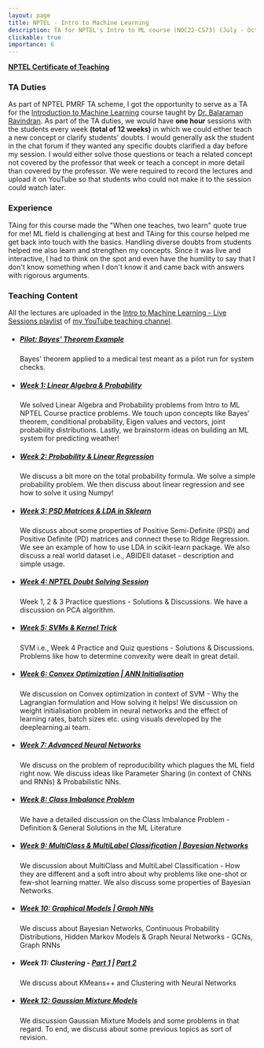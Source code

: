 ```yaml
---
layout: page
title: NPTEL - Intro to Machine Learning
description: TA for NPTEL's Intro to ML course (NOC22-CS73) (July - Oct 2022)
clickable: true
importance: 6
---
```


<a href="/assets/pdf/nptel_ml.pdf" target="_blank"><b>NPTEL Certificate of Teaching</b></a>

<h3><b>TA Duties</b></h3>
As part of NPTEL PMRF TA scheme, I got the opportunity to serve as a TA for the 
<a href="http://www.cse.iitm.ac.in/~ravi/nptel-courses/intro-to-machine-learning/">Introduction to Machine Learning</a> course 
taught by <a href="http://www.cse.iitm.ac.in/~ravi/">Dr. Balaraman Ravindran</a>. As part of the TA duties, we would have 
<b>one hour</b> sessions with the students every week <b>(total of 12 weeks)</b> in which we could either teach a new 
concept or clarify students' doubts. I would generally ask the student in the chat forum if they wanted any specific 
doubts clarified a day before my session. I would either solve those questions or teach a related concept not covered by 
the professor that week or teach a concept in more detail than covered by the professor. We were required to record the 
lectures and upload it on YouTube so that students who could not make it to the session could watch later. 

<h3><b>Experience</b></h3>
TAing for this course made the "When one teaches, two learn" quote true for me! ML field is challenging at best and TAing 
for this course helped me get back into touch with the basics. Handling diverse doubts from students
helped me also learn and strengthen my concepts. Since it was live and interactive, I had to think on
the spot and even have the humility to say that I don't know something when I don't know it and came back with answers 
with rigorous arguments. 

<h3><b>Teaching Content</b></h3>

All the lectures are uploaded in the <a href="https://www.youtube.com/playlist?list=PLklrrPL2ypmYuaRfH5YV1q7pR5bAltlds">
Intro to Machine Learning - Live Sessions playlist</a> of <a href="https://www.youtube.com/@therajvjainteaching">my YouTube 
teaching channel</a>. 

<ul class="list-group">
    <li class="list-group-item list-group-item-action flex-column align-items-start">
        <div class="d-flex w-100 justify-content-between">
          <h5 class="mb-1"><a href="https://youtu.be/MZ76CUiQQHs">Pilot: Bayes' Theorem Example</a></h5>
        </div>
        <p class="mb-1">Bayes' theorem applied to a medical test meant as a pilot run for system checks.</p>
    </li>
    <li class="list-group-item list-group-item-action flex-column align-items-start">
        <div class="d-flex w-100 justify-content-between">
          <h5 class="mb-1"><a href="https://youtu.be/ddueZ3TzKfU">Week 1: Linear Algebra & Probability</a></h5>
        </div>
        <p class="mb-1">
            We solved Linear Algebra and Probability problems from Intro to ML NPTEL Course practice problems. We touch 
            upon concepts like Bayes' theorem, conditional probability, Eigen values and vectors, joint probability 
            distributions. Lastly, we brainstorm ideas on building an ML system for predicting weather!
        </p>
    </li>
    <li class="list-group-item list-group-item-action flex-column align-items-start">
        <div class="d-flex w-100 justify-content-between">
          <h5 class="mb-1"><a href="https://youtu.be/27XiBnu-iJI">Week 2: Probability & Linear Regression</a></h5>
        </div>
        <p class="mb-1">
            We discuss a bit more on the total probability formula. We solve a simple probability problem. We then 
            discuss about linear regression and see how to solve it using Numpy!
        </p>
    </li>
    <li class="list-group-item list-group-item-action flex-column align-items-start">
        <div class="d-flex w-100 justify-content-between">
          <h5 class="mb-1"><a href="https://youtu.be/PQhKePBN1To">Week 3: PSD Matrices & LDA in Sklearn</a></h5>
        </div>
        <p class="mb-1">
            We discuss about some properties of Positive Semi-Definite (PSD) and Positive Definite (PD) matrices and 
            connect these to Ridge Regression. We see an example of how to use LDA in scikit-learn package. We also 
            discuss a real world dataset i.e., ABIDEII dataset - description and simple usage.
        </p>
    </li>
    <li class="list-group-item list-group-item-action flex-column align-items-start">
        <div class="d-flex w-100 justify-content-between">
          <h5 class="mb-1"><a href="https://youtu.be/rbRQ4LnOxJg">Week 4: NPTEL Doubt Solving Session</a></h5>
        </div>
        <p class="mb-1">Week 1, 2 & 3 Practice questions - Solutions & Discussions. We have a discussion on PCA algorithm.</p>
    </li>
    <li class="list-group-item list-group-item-action flex-column align-items-start">
        <div class="d-flex w-100 justify-content-between">
          <h5 class="mb-1"><a href="https://youtu.be/kTHnv3S8AY8">Week 5: SVMs & Kernel Trick</a></h5>
        </div>
        <p class="mb-1">
            SVM i.e., Week 4 Practice and Quiz questions - Solutions & Discussions. Problems like how to determine 
            convexity were dealt in great detail.
        </p>
    </li>
    <li class="list-group-item list-group-item-action flex-column align-items-start">
        <div class="d-flex w-100 justify-content-between">
          <h5 class="mb-1"><a href="https://youtu.be/b3eN3n5fHKA">Week 6: Convex Optimization | ANN Initialisation</a></h5>
        </div>
        <p class="mb-1">
            We discussion on Convex optimization in context of SVM - Why the Lagrangian formulation and How 
            solving it helps! We discussion on weight initialisation problem in neural networks and the effect of 
            learning rates, batch sizes etc. using visuals developed by the deeplearning.ai team.
        </p>
    </li>
    <li class="list-group-item list-group-item-action flex-column align-items-start">
        <div class="d-flex w-100 justify-content-between">
          <h5 class="mb-1"><a href="https://youtu.be/jeJJRCXz1lQ">Week 7: Advanced Neural Networks</a></h5>
        </div>
        <p class="mb-1">
            We discuss on the problem of reproducibility which plagues the ML field right now. We discuss ideas like 
            Parameter Sharing (in context of CNNs and RNNs) & Probabilistic NNs.
        </p>
    </li>
    <li class="list-group-item list-group-item-action flex-column align-items-start">
        <div class="d-flex w-100 justify-content-between">
          <h5 class="mb-1"><a href="https://youtu.be/QPYdMWxkNCk">Week 8: Class Imbalance Problem</a></h5>
        </div>
        <p class="mb-1">We have a detailed discussion on the Class Imbalance Problem - Definition & General Solutions in the ML Literature</p>
    </li>
    <li class="list-group-item list-group-item-action flex-column align-items-start">
        <div class="d-flex w-100 justify-content-between">
          <h5 class="mb-1"><a href="https://youtu.be/uohfHPY_gSM">Week 9: MultiClass & MultiLabel Classification | Bayesian Networks</a></h5>
        </div>
        <p class="mb-1">
            We discussion about MultiClass and MultiLabel Classification - How they are different and a soft intro 
            about why problems like one-shot or few-shot learning matter. We also discuss some properties of Bayesian Networks.
        </p>
    </li>
    <li class="list-group-item list-group-item-action flex-column align-items-start">
        <div class="d-flex w-100 justify-content-between">
          <h5 class="mb-1"><a href="https://youtu.be/2qWQruaETi0">Week 10: Graphical Models | Graph NNs</a></h5>
        </div>
        <p class="mb-1">
            We discuss about Bayesian Networks, Continuous Probability Distributions, Hidden Markov Models & Graph 
            Neural Networks - GCNs, Graph RNNs
        </p>
    </li>
    <li class="list-group-item list-group-item-action flex-column align-items-start">
        <div class="d-flex w-100 justify-content-between">
          <h5 class="mb-1">Week 11: Clustering - <a href="https://youtu.be/BHeDi5EO8NI">Part 1</a> | <a href="https://youtu.be/jLfyKvG0ez0">Part 2</a></h5>
        </div>
        <p class="mb-1">We discuss about KMeans++ and Clustering with Neural Networks</p>
    </li>
    <li class="list-group-item list-group-item-action flex-column align-items-start">
        <div class="d-flex w-100 justify-content-between">
          <h5 class="mb-1"><a href="https://youtu.be/wAqftIMxFp8">Week 12: Gaussian Mixture Models</a></h5>
        </div>
        <p class="mb-1">
            We discussion Gaussian Mixture Models and some problems in that regard. To end, we discuss about some 
            previous topics as sort of revision.
        </p>
    </li>
</ul>

